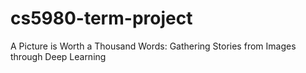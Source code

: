 # cs5980-term-project
A Picture is Worth a Thousand Words: Gathering Stories from Images through Deep Learning
